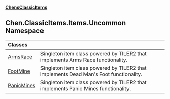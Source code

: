 #### [ChensClassicItems](index 'index')
## Chen.ClassicItems.Items.Uncommon Namespace

| Classes | |
| :--- | :--- |
| [ArmsRace](Chen_ClassicItems_Items_Uncommon_ArmsRace 'Chen.ClassicItems.Items.Uncommon.ArmsRace') | Singleton item class powered by TILER2 that implements Arms Race functionality.<br/> |
| [FootMine](Chen_ClassicItems_Items_Uncommon_FootMine 'Chen.ClassicItems.Items.Uncommon.FootMine') | Singleton item class powered by TILER2 that implements Dead Man's Foot functionality.<br/> |
| [PanicMines](Chen_ClassicItems_Items_Uncommon_PanicMines 'Chen.ClassicItems.Items.Uncommon.PanicMines') | Singleton item class powered by TILER2 that implements Panic Mines functionality.<br/> |
